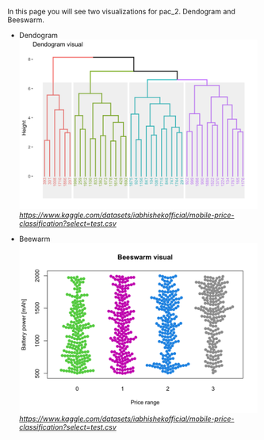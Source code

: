 In this page you will see two visualizations for pac_2. Dendogram and Beeswarm.

* Dendogram
![dendogram](Dendogram.png)
*https://www.kaggle.com/datasets/iabhishekofficial/mobile-price-classification?select=test.csv*



* Beewarm
![dendogram](Beeswarm.png)
*https://www.kaggle.com/datasets/iabhishekofficial/mobile-price-classification?select=test.csv*
